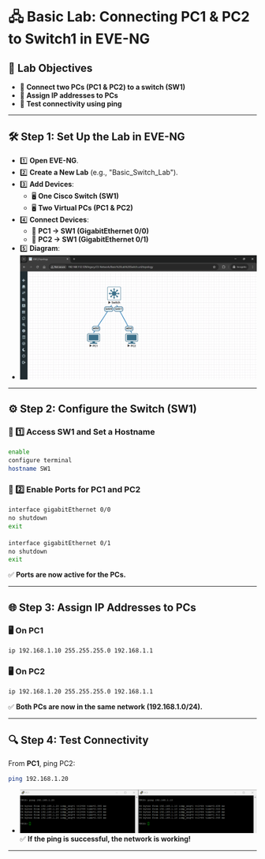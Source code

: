 # 🖧 Basic Lab: Connecting PC1 & PC2 to Switch1 in EVE-NG

## 🎯 Lab Objectives

- 📌 **Connect two PCs (PC1 & PC2) to a switch (SW1)**  
- 📌 **Assign IP addresses to PCs**  
- 📌 **Test connectivity using ping**

---

## 🛠 Step 1: Set Up the Lab in EVE-NG

- 1️⃣ **Open EVE-NG**.
- 2️⃣ **Create a New Lab** (e.g., "Basic_Switch_Lab").
- 3️⃣ **Add Devices**:
  - 🖥 **One Cisco Switch (SW1)**
  - 🖥 **Two Virtual PCs (PC1 & PC2)**
- 4️⃣ **Connect Devices**:
  - 🔌 **PC1 → SW1 (GigabitEthernet 0/0)**
  - 🔌 **PC2 → SW1 (GigabitEthernet 0/1)**
- 5️⃣ **Diagram**:
- ![diagram](imgs/diagram.png)

---

## ⚙️ Step 2: Configure the Switch (SW1)

### 🔹 1️⃣ Access SW1 and Set a Hostname

```bash
enable
configure terminal
hostname SW1
```

### 🔹 2️⃣ Enable Ports for PC1 and PC2

```bash
interface gigabitEthernet 0/0
no shutdown
exit

interface gigabitEthernet 0/1
no shutdown
exit
```

✅ **Ports are now active for the PCs.**

---

## 🌐 Step 3: Assign IP Addresses to PCs

### 🖥 **On PC1**

```bash
ip 192.168.1.10 255.255.255.0 192.168.1.1
```

### 🖥 **On PC2**

```bash
ip 192.168.1.20 255.255.255.0 192.168.1.1
```

✅ **Both PCs are now in the same network (192.168.1.0/24).**

---

## 🔍 Step 4: Test Connectivity

From **PC1**, ping PC2:

```bash
ping 192.168.1.20
```

- ![result](imgs/result.png)
✅ **If the ping is successful, the network is working!**

---
